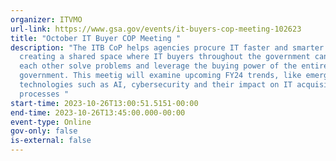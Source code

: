 ```yaml
---
organizer: ITVMO
url-link: https://www.gsa.gov/events/it-buyers-cop-meeting-102623
title: "October IT Buyer COP Meeting "
description: "The ITB CoP helps agencies procure IT faster and smarter by
  creating a shared space where IT buyers throughout the government can help
  each other solve problems and leverage the buying power of the entire federal
  government. This meetig will examine upcoming FY24 trends, like emerging
  technologies such as AI, cybersecurity and their impact on IT acquisition
  processes "
start-time: 2023-10-26T13:00:51.5151-00:00
end-time: 2023-10-26T13:45:00.000-00:00
event-type: Online
gov-only: false
is-external: false
---
```

